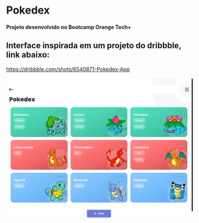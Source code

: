 # Pokedex
#### Projeto desenvolvido no Bootcamp Orange Tech+
## Interface inspirada em um projeto do dribbble, link abaixo:<br>
<a href="https://dribbble.com/shots/6540871-Pokedex-App">https://dribbble.com/shots/6540871-Pokedex-App</a>
<br><br>
<a href="https://nikolasamorim.github.io/Pokedex/"><img src="assets/img/img.png" class="media-object  img-responsive img-thumbnail" target="_blank"></a>
